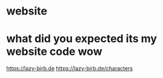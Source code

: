 # website
# what did you expected its my website code wow
https://lazy-birb.de
https://lazy-birb.de/characters